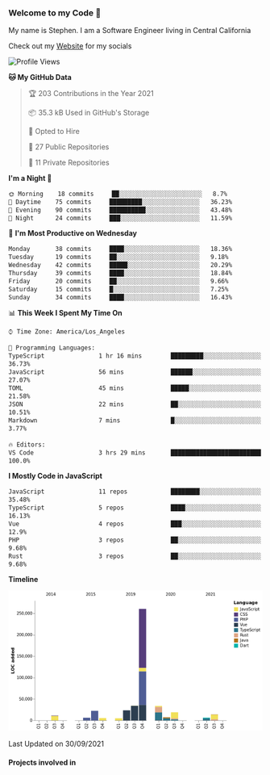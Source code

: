 ### Welcome to my Code 👋

My name is Stephen. I am a Software Engineer living in Central California

Check out my [Website](https://snipey.dev) for my socials

<!--START_SECTION:waka-->
![Profile Views](http://img.shields.io/badge/Profile%20Views-0-blue)

**🐱 My GitHub Data** 

> 🏆 203 Contributions in the Year 2021
 > 
> 📦 35.3 kB Used in GitHub's Storage 
 > 
> 💼 Opted to Hire
 > 
> 📜 27 Public Repositories 
 > 
> 🔑 11 Private Repositories  
 > 
**I'm a Night 🦉** 

```text
🌞 Morning    18 commits     ██░░░░░░░░░░░░░░░░░░░░░░░   8.7% 
🌆 Daytime    75 commits     █████████░░░░░░░░░░░░░░░░   36.23% 
🌃 Evening    90 commits     ██████████░░░░░░░░░░░░░░░   43.48% 
🌙 Night      24 commits     ███░░░░░░░░░░░░░░░░░░░░░░   11.59%

```
📅 **I'm Most Productive on Wednesday** 

```text
Monday       38 commits     ████░░░░░░░░░░░░░░░░░░░░░   18.36% 
Tuesday      19 commits     ██░░░░░░░░░░░░░░░░░░░░░░░   9.18% 
Wednesday    42 commits     █████░░░░░░░░░░░░░░░░░░░░   20.29% 
Thursday     39 commits     ████░░░░░░░░░░░░░░░░░░░░░   18.84% 
Friday       20 commits     ██░░░░░░░░░░░░░░░░░░░░░░░   9.66% 
Saturday     15 commits     █░░░░░░░░░░░░░░░░░░░░░░░░   7.25% 
Sunday       34 commits     ████░░░░░░░░░░░░░░░░░░░░░   16.43%

```


📊 **This Week I Spent My Time On** 

```text
⌚︎ Time Zone: America/Los_Angeles

💬 Programming Languages: 
TypeScript               1 hr 16 mins        █████████░░░░░░░░░░░░░░░░   36.73% 
JavaScript               56 mins             ██████░░░░░░░░░░░░░░░░░░░   27.07% 
TOML                     45 mins             █████░░░░░░░░░░░░░░░░░░░░   21.58% 
JSON                     22 mins             ██░░░░░░░░░░░░░░░░░░░░░░░   10.51% 
Markdown                 7 mins              █░░░░░░░░░░░░░░░░░░░░░░░░   3.77%

🔥 Editors: 
VS Code                  3 hrs 29 mins       █████████████████████████   100.0%

```

**I Mostly Code in JavaScript** 

```text
JavaScript               11 repos            ████████░░░░░░░░░░░░░░░░░   35.48% 
TypeScript               5 repos             ████░░░░░░░░░░░░░░░░░░░░░   16.13% 
Vue                      4 repos             ███░░░░░░░░░░░░░░░░░░░░░░   12.9% 
PHP                      3 repos             ██░░░░░░░░░░░░░░░░░░░░░░░   9.68% 
Rust                     3 repos             ██░░░░░░░░░░░░░░░░░░░░░░░   9.68%

```


**Timeline**

![Chart not found](https://raw.githubusercontent.com/Snipey/Snipey/master/charts/bar_graph.png) 


 Last Updated on 30/09/2021
<!--END_SECTION:waka-->

#### Projects involved in

